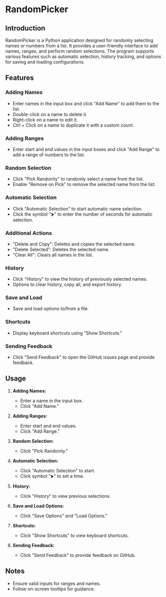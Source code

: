 # RandomPicker

## Introduction
RandomPicker is a Python application designed for randomly selecting names or numbers from a list. It provides a user-friendly interface to add names, ranges, and perform random selections. The program supports various features such as automatic selection, history tracking, and options for saving and loading configurations.

## Features

### Adding Names
- Enter names in the input box and click "Add Name" to add them to the list.
- Double-click on a name to delete it.
- Right-click on a name to edit it.
- Ctrl + Click on a name to duplicate it with a custom count.

### Adding Ranges
- Enter start and end values in the input boxes and click "Add Range" to add a range of numbers to the list.

### Random Selection
- Click "Pick Randomly" to randomly select a name from the list.
- Enable "Remove on Pick" to remove the selected name from the list.

### Automatic Selection
- Click "Automatic Selection" to start automatic name selection.
- Click the symbol "⮞" to enter the number of seconds for automatic selection.

### Additional Actions
- "Delete and Copy": Deletes and copies the selected name.
- "Delete Selected": Deletes the selected name.
- "Clear All": Clears all names in the list.

### History
- Click "History" to view the history of previously selected names.
- Options to clear history, copy all, and export history.

### Save and Load
- Save and load options to/from a file.

### Shortcuts
- Display keyboard shortcuts using "Show Shortcuts."

### Sending Feedback
- Click "Send Feedback" to open the GitHub issues page and provide feedback.

## Usage

1. **Adding Names:**
   - Enter a name in the input box.
   - Click "Add Name."

2. **Adding Ranges:**
   - Enter start and end values.
   - Click "Add Range."

3. **Random Selection:**
   - Click "Pick Randomly."

4. **Automatic Selection:**
   - Click "Automatic Selection" to start.
   - Click symbol "⮞" to set a time.

5. **History:**
   - Click "History" to view previous selections.

6. **Save and Load Options:**
   - Click "Save Options" and "Load Options."

7. **Shortcuts:**
   - Click "Show Shortcuts" to view keyboard shortcuts.

8. **Sending Feedback:**
   - Click "Send Feedback" to provide feedback on GitHub.

## Notes
- Ensure valid inputs for ranges and names.
- Follow on-screen tooltips for guidance.
